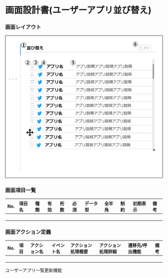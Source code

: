 # 画面設計書(ユーザーアプリ並び替え)

### 画面レイアウト

<span  id="images">![ユーザーアプリ並び替え](../../reference/2_bd/img/2.1.3/sc050/sc053.png "ユーザーアプリ並び替え")</span>

### 画面項目一覧

| No.  | 項目名 | 種類 | 有効 | 桁数 | 必須 | データ型 | 全半角 | 制約 | 初期表示 | 備考 |
| :--- | :----- | :--- | :--- | :--- | :--- | :------- | :----- | :--- | :------- | :--- |
|      |        |      |      |      |      |          |        |      |          |      |
|      |        |      |      |      |      |          |        |      |          |      |
|      |        |      |      |      |      |          |        |      |          |      |
|      |        |      |      |      |      |          |        |      |          |      |


### 画面アクション定義

|No.|項目|アクション名|イベント名|アクション処理概要|アクション処理詳細|遷移先/呼出機能|備考|
|:-|:-|:-|:-|:-|:-|:-|---|
|      |      |              |            |                    |                    |                 |      |
|      |      |              |            |                    |                    |                 |      |
|      |      |              |            |                    |                    |                 |      |
|      |      |              |            |                    |                    |                 |      |

ユーザーアプリ一覧更新機能